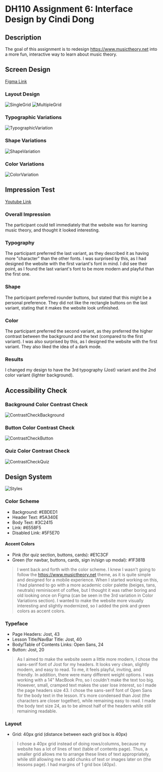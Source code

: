 # DH110 Assignment 6: Interface Design by Cindi Dong

## Description
The goal of this assignment is to redesign https://www.musictheory.net into a more fun, interactive way to learn about music theory.

## Screen Design
[Figma Link](https://www.figma.com/file/GRkSbG8OGLDvrIpTIYnf0m/Materal-Design-for-desktop---Dashboard-UI-kit?node-id=13%3A3633)

### Layout Design
![SingleGrid](./SingleGrid.png)
![MultipleGrid](./MultipleGrid.png)

### Typographic Variations
![TypographicVariation](./TypographicVariation.png)

### Shape Variations
![ShapeVariation](./ShapeVariation.png)

### Color Variations
![ColorVariation](./ColorVariation.png)

## Impression Test
[Youtube Link](https://youtu.be/r1hdPrT2sJQ)
### Overall Impression
The participant could tell immediately that the website was for learning music theory, and thought it looked interesting.

### Typography
The participant preferred the last variant, as they described it as having more "character" than the other fonts. I was surprised by this, as I had designed the website with the first variant's font in mind. I did see their point, as I found the last variant's font to be more modern and playful than the first one.

### Shape 
The participant preferred rounder buttons, but stated that this might be a personal preference. They did not like the rectangle buttons on the last variant, stating that it makes the website look unfinished.

### Color 
The participant preferred the second variant, as they preferred the higher contrast between the background and the text (compared to the first variant). I was also surprised by this, as I designed the website with the first variant. They also liked the idea of a dark mode.

### Results
I changed my design to have the 3rd typography (Jost) variant and the 2nd color variant (lighter background).

## Accessibility Check
### Background Color Contrast Check
![ContrastCheckBackground](./ContrastCheckBackground.png)
### Button Color Contrast Check
![ContrastCheckButton](./ContrastCheckButton.png)
### Quiz Color Contrast Check
![ContrastCheckQuiz](./ContrastCheckQuiz.png)

## Design System
![Styles](./Styles.png)

### Color Scheme
- Background: #EBDED1
- Header Text: #5A340E
- Body Text: #3C2415
- Link: #6558F5
- Disabled Link: #5F5E70
#### Accent Colors
- Pink (for quiz section, buttons, cards): #E1C3CF
- Green (for navbar, buttons, cards, sign in/sign up modal): #1F381B
> I went back and forth with the color scheme. I knew I wasn't going to follow the https://www.musictheory.net theme, as it is quite simple and designed for a mobile experience. When I started working on this, I had planned to go with a more academic color palette (beiges, tans, neutrals) reminiscent of coffee, but I thought it was rather boring and old looking once on Figma (can be seen in the 3rd variation in Color Variations section). I wanted to make the website more visually interesting and slightly modernized, so I added the pink and green colors as accent colors.

### Typeface
- Page Headers: Jost, 43
- Lesson Title/NavBar Title: Jost, 40
- Body/Table of Contents Links: Open Sans, 24
- Button: Jost, 20
> As I aimed to make the website seem a little more modern, I chose the sans-serif font of Jost for my headers. It looks very clean, slightly modern, and easy to read. To me, it feels playful, inviting, and friendly. In addition, there were many different weight options. I was working with a 14" MacBook Pro, so I couldn't make the text too big. However, small, cramped text makes the user lose interest, so I made the page headers size 43. I chose the sans-serif font of Open Sans for the body text in the lesson. It's more condensed than Jost (the characters are closer together), while remaining easy to read. I made the body text size 24, as to be almost half of the headers while still remaining readable.

### Layout
- Grid: 40px grid (distance between each grid box is 40px)
> I chose a 40px grid instead of doing rows/columns, because my website has a lot of lines of text (table of contents page). Thus, a smaller grid allows me to arrange these lines of text appropriately, while still allowing me to add chunks of text or images later on (the lessons page). I had margins of 1 grid box (40px).
